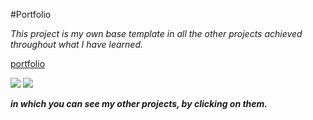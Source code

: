 #Portfolio

*This project is my own base template in all the other projects achieved throughout what I have learned.*


[portfolio](https://github.com/oscar91511/portfolio "portfolio")

![]( https://i.ibb.co/1LJ3gVV/Captura-de-pantalla-402.png)
![](https://i.ibb.co/TbfKkVh/Captura-de-pantalla-403.png)

***in which you can see my other projects, by clicking on them.***




